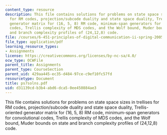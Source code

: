 ```yaml
---
content_type: resource
description: This file contains solutions for problems on state space sizes in trellises
  for RM codes, projection/subcode duality and state space duality, Trellis-oriented
  generator matrix for (16, 5, 8) RM code, minimum-span generators for convolutional
  codes, Trellis complexity of MDS codes, and the Wolf bound, Muder bounds on state
  and branch complexity profiles of (24,12,8) code.
file: /courses/6-451-principles-of-digital-communication-ii-spring-2005/d31139cdb3b4abd6dca50ee450884ae3_ps7solns.pdf
file_type: application/pdf
learning_resource_types:
- Assignments
license: https://creativecommons.org/licenses/by-nc-sa/4.0/
ocw_type: OCWFile
parent_title: Assignments
parent_type: CourseSection
parent_uid: 429aa445-ec35-d484-97ce-c9ef10fc57fd
resourcetype: Document
title: ps7solns.pdf
uid: d31139cd-b3b4-abd6-dca5-0ee450884ae3
---
```

This file contains solutions for problems on state space sizes in trellises for RM codes, projection/subcode duality and state space duality, Trellis-oriented generator matrix for (16, 5, 8) RM code, minimum-span generators for convolutional codes, Trellis complexity of MDS codes, and the Wolf bound, Muder bounds on state and branch complexity profiles of (24,12,8) code.